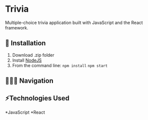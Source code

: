 # Trivia

Multiple-choice trivia application built with JavaScript and the React framework.

## 🔧 Installation
1. Download .zip folder</li>
2. Install [NodeJS](https://nodejs.org/en/download/)
3. From the command line:
   ```npm install```
   ```npm start```

## 👩🏻‍💻 Navigation

## ⚡️Technologies Used
*JavaScript
*React
